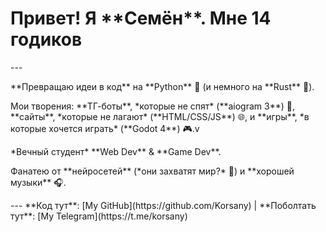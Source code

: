 <h1>Привет! Я **Семён**. Мне 14 годиков</h1>
---
<p>**Превращаю идеи в код** на **Python** 🐍 (и немного на **Rust** 🦀).</p>
<p>Мои творения: **ТГ-боты**, *которые не спят* (**aiogram 3**) 🤖, **сайты**, *которые не лагают* (**HTML/CSS/JS**) 🌐, и **игры**, *в которые хочется играть* (**Godot 4**) 🎮.v
<p>*Вечный студент* **Web Dev** & **Game Dev**.</p>
<p>Фанатею от **нейросетей** (*они захватят мир?* 🤔) и **хорошей музыки** 🎧.</p>
---
**Код тут**: [My GitHub](https://github.com/Korsany) | **Поболтать тут**: [My Telegram](https://t.me/korsany)
